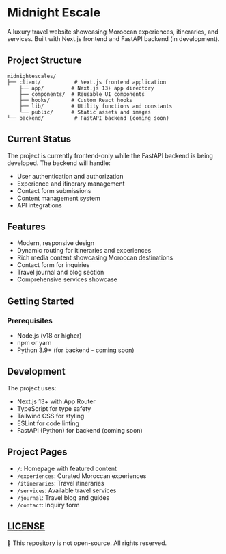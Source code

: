 # Midnight Escale

A luxury travel website showcasing Moroccan experiences, itineraries, and services. Built with Next.js frontend and FastAPI backend (in development).

## Project Structure

```
midnightescales/
├── client/           # Next.js frontend application
    ├── app/         # Next.js 13+ app directory
    ├── components/  # Reusable UI components
    ├── hooks/       # Custom React hooks
    ├── lib/         # Utility functions and constants
    └── public/      # Static assets and images
└── backend/          # FastAPI backend (coming soon)
```

## Current Status

The project is currently frontend-only while the FastAPI backend is being developed. The backend will handle:
- User authentication and authorization
- Experience and itinerary management
- Contact form submissions
- Content management system
- API integrations

## Features

- Modern, responsive design
- Dynamic routing for itineraries and experiences
- Rich media content showcasing Moroccan destinations
- Contact form for inquiries
- Travel journal and blog section
- Comprehensive services showcase

## Getting Started

### Prerequisites

- Node.js (v18 or higher)
- npm or yarn
- Python 3.9+ (for backend - coming soon)

## Development

The project uses:
- Next.js 13+ with App Router
- TypeScript for type safety
- Tailwind CSS for styling
- ESLint for code linting
- FastAPI (Python) for backend (coming soon)

## Project Pages

- `/`: Homepage with featured content
- `/experiences`: Curated Moroccan experiences
- `/itineraries`: Travel itineraries
- `/services`: Available travel services
- `/journal`: Travel blog and guides
- `/contact`: Inquiry form


## [LICENSE](LICENSE)

🚫 This repository is not open-source. All rights reserved.